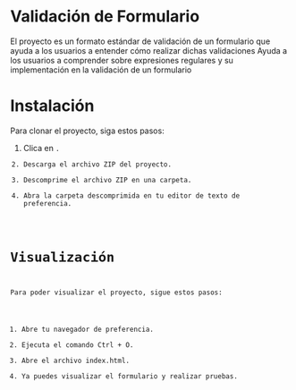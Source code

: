 # Validación de Formulario

El proyecto es un formato estándar de validación de un formulario que ayuda a los usuarios a entender cómo realizar dichas validaciones
Ayuda a los usuarios a comprender sobre expresiones regulares y su implementación en la validación de un formulario

# Instalación

Para clonar el proyecto, siga estos pasos:

1. Clica en <Code>.
2. Descarga el archivo ZIP del proyecto.
3. Descomprime el archivo ZIP en una carpeta.
4. Abra la carpeta descomprimida en tu editor de texto de preferencia.

# Visualización

Para poder visualizar el proyecto, sigue estos pasos:

1. Abre tu navegador de preferencia.
2. Ejecuta el comando Ctrl + O.
3. Abre el archivo index.html.
4. Ya puedes visualizar el formulario y realizar pruebas.

